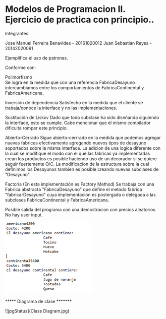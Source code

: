 # Modelos de Programacion II. Ejercicio de practica con principio..

Integrantes: 

 Jose Manuel Ferreira Benavides - 20161020012
 Juan Sebastian Reyes - 20142020091

Ejemplifica el uso de patrones.

Conforme con:

Polimorfismo  
  Se logra en la medida que con una referencia FabricaDesayuno intercambiamos entre los comportamientos de FabricaContinental y             FabricaAmericana.

Inversión de dependencia
  Satisfecho en la medida que el cliente se trabaja/conoce la interface y no las implementaciones.
  
Sustitución de Liskov
  Dado que toda subclase ha sido diseñanda siguiendo la interface, esto se cumple. Cabe mencionar que el mismo compilador dificulta romper    este principio.

Abierto-Cerrado
  Sigue abierto-cerrrado en la medida que podemos agregar nuevas fabricas efectivamente agregando nuevos tipos de desayuno soportados sobre la misma interface. La adicion de una logica diferente con la cual se modifique el modo con el que las fabricas ya implementadas crean los productos es posible haciendo uso de un decorador si se quiere seguir fuertemente O/C. La modificacion de la estructura sobre la cual definimos los Desayunos tambien es posible creando nuevas subclases de "Desayuno".
  
Factoria (En esta implementación es Factory Method)
  Se trabaja con una Fabrica abstracta "FabricaDesayuno" que define el metodo fabrica "fabricarDesayuno" cuya implementacion es postergada o delegada a las subclases FabricaContinental y FabricaAmericana.


Posible salida del programa con una demostracion con precios aleatorios. No hay user input.

![jpgStatus](Output.jpg)

***** Diagrama de clase *******

![jpgStatus](Class Diagram.jpg)

